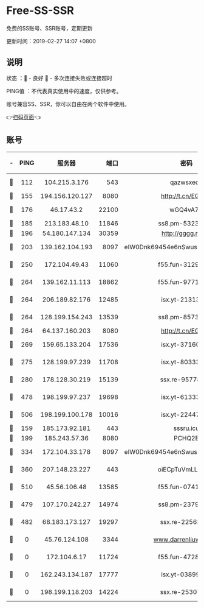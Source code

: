 # Free-SS-SSR

免费的SS账号、SSR账号，定期更新

更新时间：2019-02-27 14:07 +0800

## 说明

状态     ：🙂 - 良好 🙁 - 多次连接失败或连接超时

PING值   ：不代表真实使用中的速度，仅供参考。

账号兼容SS、SSR，你可以自由在两个软件中使用。

👉[扫码页面](https://liesauer.github.io/free-ss-ssr.github.io/)👈

## 账号

|-|PING|服务器|端口|密码|加密方式|区域|
|:----:|:----:|:-----:|-----:|:----:|:----:|:----:|
|🙂|112|104.215.3.176|543|qazwsxedc|aes-256-gcm|JP|
|🙂|155|194.156.120.127|8080|http://t.cn/EGJIyrl|rc4-md5|RU|
|🙂|176|46.17.43.2|22100|wGQ4vA7D|aes-256-gcm|RU|
|🙂|185|213.183.48.10|11846|ss8.pm-53239933|rc4-md5|RU|
|🙂|196|54.180.147.134|30359|http://gggg.rocks|chacha20|KR|
|🙂|203|139.162.104.193|8097|eIW0Dnk69454e6nSwuspv9DmS201tQ0D|aes-256-cfb|JP|
|🙂|250|172.104.49.43|11060|f55.fun-31295272|aes-256-cfb|SG|
|🙂|264|139.162.11.113|18862|f55.fun-97715829|aes-256-cfb|SG|
|🙂|264|206.189.82.176|12485|isx.yt-21313452|aes-256-cfb|SG|
|🙂|264|128.199.154.243|13539|ss8.pm-85739206|aes-256-cfb|SG|
|🙂|264|64.137.160.203|8080|http://t.cn/EGJIyrl|rc4-md5|CA|
|🙂|269|159.65.133.204|17536|isx.yt-37160115|aes-256-cfb|SG|
|🙂|275|128.199.97.239|11708|isx.yt-80333804|aes-256-cfb|SG|
|🙂|280|178.128.30.219|15139|ssx.re-95778492|aes-256-cfb|SG|
|🙂|478|198.199.97.237|19698|isx.yt-61333820|aes-256-cfb|US|
|🙂|506|198.199.100.178|10016|isx.yt-22447811|aes-256-cfb|US|
|🙂|159|185.173.92.181|443|sssru.icu|rc4-md5|RU|
|🙂|199|185.243.57.36|8080|PCHQ2E|rc4-md5|US|
|🙂|334|172.104.33.178|8097|eIW0Dnk69454e6nSwuspv9DmS201tQ0D|aes-256-cfb|SG|
|🙂|360|207.148.23.227|443|oiECpTuVmLLxk4Ts|aes-256-cfb|US|
|🙂|510|45.56.106.48|13585|f55.fun-07412512|aes-256-cfb|US|
|🙁|479|107.170.242.27|14974|ss8.pm-23796497|aes-256-cfb|US|
|🙁|482|68.183.173.127|19297|ssx.re-22563235|aes-256-cfb|US|
|🙁|0|45.76.124.108|3344|www.darrenliuwei.com|aes-256-cfb|AU|
|🙁|0|172.104.6.17|11724|f55.fun-47281040|aes-256-cfb|US|
|🙁|0|162.243.134.187|17777|isx.yt-03899620|aes-256-cfb|US|
|🙁|0|198.199.118.203|14224|ssx.re-25307472|aes-256-cfb|US|
